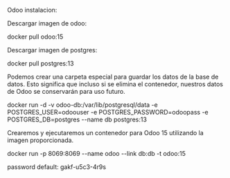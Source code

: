 Odoo instalacion:


Descargar imagen de odoo:

  docker pull odoo:15

Descargar imagen de postgres:

  docker pull postgres:13


Podemos crear una carpeta especial para guardar los datos de la base de datos. Esto significa que incluso si se elimina el contenedor, nuestros datos de Odoo se conservarán para uso futuro.

  docker run -d -v odoo-db:/var/lib/postgresql/data -e POSTGRES_USER=odoouser -e POSTGRES_PASSWORD=odoopass -e POSTGRES_DB=postgres --name db postgres:13


Crearemos y ejecutaremos un contenedor para Odoo 15 utilizando la imagen proporcionada.

  docker run -p 8069:8069 --name odoo --link db:db -t odoo:15


password default: gakf-u5c3-4r9s

 
